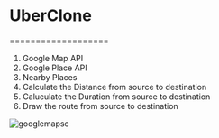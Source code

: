 # UberClone
===================
1. Google Map API
2. Google Place API
3. Nearby Places
4. Calculate the Distance from source to destination
5. Caluculate the Duration from source to destination
6. Draw the route from source to destination

![googlemapsc](https://user-images.githubusercontent.com/18658851/32686746-74ad7cc2-c6d5-11e7-9eaf-e4ebf4882443.png)
